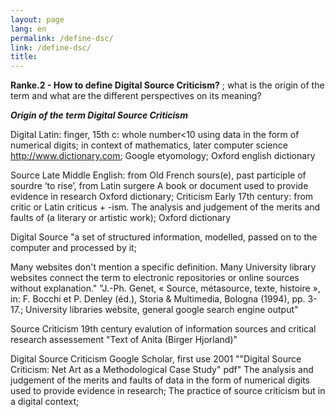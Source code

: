 ```yaml
---
layout: page
lang: en
permalink: /define-dsc/
link: /define-dsc/
title: 
---
```




**Ranke.2 - How to define Digital Source Criticism?** ; what is the origin of the term and what are the different perspectives on its meaning? 

<!-- more -->

***Origin of the term Digital Source Criticism***

Digital 	Latin: finger, 15th c: whole number<10	using data in the form of numerical digits; in context of mathematics, later computer science	http://www.dictionary.com; Google etyomology; Oxford english dictionary


Source	Late Middle English: from Old French sours(e), past participle of sourdre ‘to rise’, from Latin surgere	A book or document used to provide evidence in research	Oxford dictionary; 
Criticism	Early 17th century: from critic or Latin criticus + -ism.	The analysis and judgement of the merits and faults of (a literary or artistic work); 	Oxford dictionary


Digital Source		"a set of structured information, modelled, passed on to the computer and processed by it;


Many websites don't mention a specific definition. Many University library websites connect the term to electronic repositories or online sources without explanation."	"J.-Ph. Genet, « Source, métasource, texte, histoire », in: F. Bocchi et P. Denley
(éd.), Storia & Multimedia, Bologna (1994), pp. 3-17.; University libraries website, general google search engine output"


Source Criticism	19th century	evalution of information sources and critical research assessement	"Text of Anita
 (Birger Hjorland)"
 
 
Digital Source Criticism	Google Scholar, first use 2001 ""Digital Source Criticism: Net Art as a Methodological Case Study" pdf"	The analysis and judgement of the merits and faults of data in the form of numerical digits used to provide evidence in research; The practice of source criticism but in a digital context; 	
